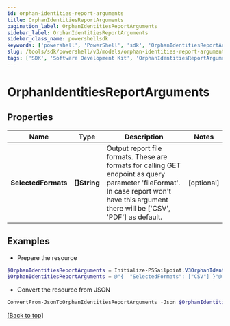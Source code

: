 ```yaml
---
id: orphan-identities-report-arguments
title: OrphanIdentitiesReportArguments
pagination_label: OrphanIdentitiesReportArguments
sidebar_label: OrphanIdentitiesReportArguments
sidebar_class_name: powershellsdk
keywords: ['powershell', 'PowerShell', 'sdk', 'OrphanIdentitiesReportArguments', 'OrphanIdentitiesReportArguments'] 
slug: /tools/sdk/powershell/v3/models/orphan-identities-report-arguments
tags: ['SDK', 'Software Development Kit', 'OrphanIdentitiesReportArguments', 'OrphanIdentitiesReportArguments']
---
```



# OrphanIdentitiesReportArguments

## Properties

Name | Type | Description | Notes
------------ | ------------- | ------------- | -------------
**SelectedFormats** | **[]String** | Output report file formats. These are formats for calling GET endpoint as query parameter 'fileFormat'.  In case report won't have this argument there will be ['CSV', 'PDF'] as default. | [optional] 

## Examples

- Prepare the resource
```powershell
$OrphanIdentitiesReportArguments = Initialize-PSSailpoint.V3OrphanIdentitiesReportArguments  -SelectedFormats [CSV]
$OrphanIdentitiesReportArguments = @"{  "SelectedFormats": ["CSV"] }"@
```

- Convert the resource from JSON
```powershell
ConvertFrom-JsonToOrphanIdentitiesReportArguments -Json $OrphanIdentitiesReportArguments
```


[[Back to top]](#) 

